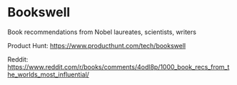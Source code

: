 # Bookswell
Book recommendations from Nobel laureates, scientists, writers

Product Hunt: https://www.producthunt.com/tech/bookswell

Reddit: https://www.reddit.com/r/books/comments/4odl8p/1000_book_recs_from_the_worlds_most_influential/
